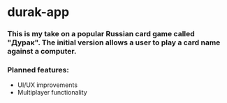 # durak-app

### This is my take on a popular Russian card game called "Дурак".  The initial version allows a user to play a card name against a computer.

### Planned features:
- UI/UX improvements
- Multiplayer functionality



